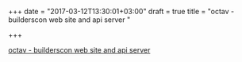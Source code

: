 +++
date = "2017-03-12T13:30:01+03:00"
draft = true
title = "octav - builderscon web site and api server "

+++

<p><a href="https://t.co/GsAV92W87j">octav - builderscon web site and api server </a></p>
